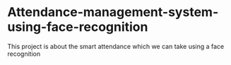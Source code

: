 # Attendance-management-system-using-face-recognition
This project is about the smart attendance which we can take using a face recognition
